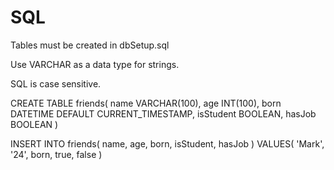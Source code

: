 # SQL

Tables must be created in dbSetup.sql

Use VARCHAR as a data type for strings.

SQL is case sensitive.

<!-- CREATE TABLE -->

CREATE TABLE friends(
    name VARCHAR(100),
    age INT(100),
    born DATETIME DEFAULT CURRENT_TIMESTAMP,
    isStudent BOOLEAN,
    hasJob BOOLEAN
)

INSERT INTO friends(
    name, age, born, isStudent, hasJob
)
VALUES(
    'Mark', '24', born, true, false
)